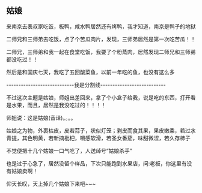 ## 姑娘 ##

来南京去表叔家吃饭，板鸭，咸水鸭居然还有烤鸭，我才知道，南京是鸭子的地狱

 

二师兄和三师弟去吃饭，点了个苦瓜肉片，发现，三师弟居然是第一次吃苦瓜！！

 

二师兄，三师弟和我一起在食堂吃饭，我要了个粉蒸肉，居然发现二师兄和三师弟都没吃过！！

 

然后是和国庆七天，我吃了五回酸菜鱼，以前一年吃的鱼，也没有这么多

 

 

----------------------------我是分割线---------------------------

 

不过这次主题是姑娘，师姐出差回来，拿了个小盒子给我，说是吃的东西，打开看是水果，而且，居然是我没吃过的！！！！

 

师姐说：这是姑娘(音译)。。。。

 

姑娘之为物，外裹枯皮，皮若蒜子，状似灯笼；剥皮而食其果，果皮嫩柔，若过水青提，其色明黄，若新摘枇杷，嚼感软滑，若圣女番茄，味甜微涩，若久存柿子

 

不觉便把十几个姑娘一口气吃了，人送绰号“姑娘杀手”

 

也是过于心急了，居然没留个样品，下次只能跑到水果店，问:老板，你这里有没有姑娘卖啊！

 

仰天长叹，天上掉几个姑娘下来吧~~~